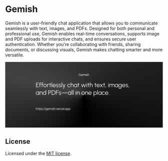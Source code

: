 # Gemish

Gemish is a user-friendly chat application that allows you to communicate seamlessly with text, images, and PDFs. Designed for both personal and professional use, Gemish enables real-time conversations, supports image and PDF uploads for interactive chats, and ensures secure user authentication. Whether you're collaborating with friends, sharing documents, or discussing visuals, Gemish makes chatting smarter and more versatile.

![hero](public/og.png)

## License

Licensed under the [MIT license](https://github.com/GemishAI/gemish/blob/main/LICENSE.md).
